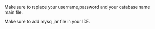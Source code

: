 Make sure to replace your username,password and your database name main file.
 
 Make sure to add mysql jar file  in your IDE.

 
